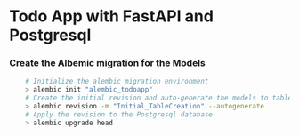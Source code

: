 # Todo App with FastAPI and Postgresql

### Create the Albemic migration for the Models
```bash
    # Initialize the alembic migration environment
    > alembic init "alembic_todoapp"
    # Create the initial revision and auto-generate the models to table
    > alembic revision -m "Initial_TableCreation" --autogenerate
    # Apply the revision to the Postgresql database
    > alembic upgrade head
```

